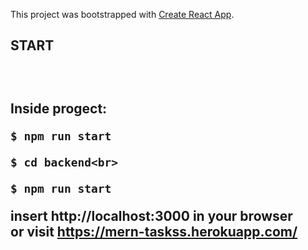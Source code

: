 This project was bootstrapped with [Create React App](https://github.com/facebook/create-react-app).

<h2>START<h2> <br>

Inside progect: 
```
$ npm run start
```
```
$ cd backend<br>
```
```
$ npm run start
```

insert http://localhost:3000 in your browser<br>
or visit https://mern-taskss.herokuapp.com/
